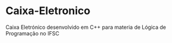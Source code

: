 # Caixa-Eletronico
Caixa Eletrónico desenvolvido em C++ para materia de Lógica de Programação no IFSC
